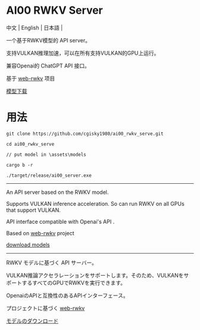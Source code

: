 # AI00 RWKV Server
中文  |  English  |  日本語 | 



一个基于RWKV模型的 API server。

支持VULKAN推理加速，可以在所有支持VULKAN的GPU上运行。

兼容Openai的 ChatGPT API 接口。

基于 [web-rwkv](https://github.com/cryscan/web-rwkv) 项目

[模型下载](https://huggingface.co/cgisky/RWKV-safetensors-fp16)


# 用法
```
git clone https://github.com/cgisky1980/ai00_rwkv_serve.git

cd ai00_rwkv_serve

// put model in \assets\models

cargo b -r

./target/release/ai00_server.exe

```

------

An API server based on the RWKV model.

Supports VULKAN inference acceleration. So can run RWKV on all GPUs that support VULKAN.

API interface compatible with Openai's API .

Based on  [web-rwkv](https://github.com/cryscan/web-rwkv)  project

[download models](https://huggingface.co/cgisky/RWKV-safetensors-fp16)

------

RWKV モデルに基づく API サーバー。

VULKAN推論アクセラレーションをサポートします。そのため、VULKANをサポートするすべてのGPUでRWKVを実行できます。

OpenaiのAPIと互換性のあるAPIインターフェース。

プロジェクトに基づく [web-rwkv](https://github.com/cryscan/web-rwkv) 

[モデルのダウンロード](https://huggingface.co/cgisky/RWKV-safetensors-fp16)

